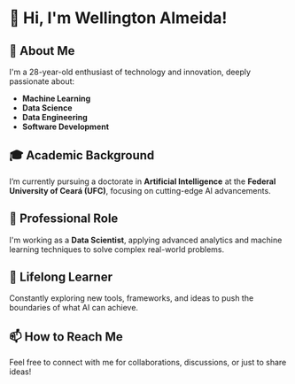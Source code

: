 # 👋 Hi, I'm Wellington Almeida!  

## 🌟 About Me  
I'm a 28-year-old enthusiast of technology and innovation, deeply passionate about:  
- **Machine Learning**  
- **Data Science**  
- **Data Engineering**  
- **Software Development**  

## 🎓 Academic Background  
I’m currently pursuing a doctorate in **Artificial Intelligence** at the **Federal University of Ceará (UFC)**, focusing on cutting-edge AI advancements.  

## 💼 Professional Role  
I'm working as a **Data Scientist**, applying advanced analytics and machine learning techniques to solve complex real-world problems.  

## 🌱 Lifelong Learner  
Constantly exploring new tools, frameworks, and ideas to push the boundaries of what AI can achieve.  

## 📫 How to Reach Me  
Feel free to connect with me for collaborations, discussions, or just to share ideas!

